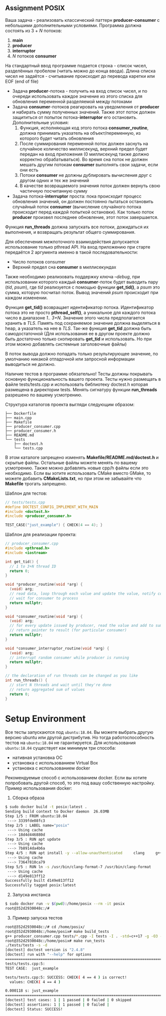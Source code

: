 ## Assignment **POSIX**

Ваша задача - реализовать классический паттерн **producer-consumer** с
небольшими дополнительными условиями. Программа должна состоять из 3 + *N*
потоков:
 1. **main**
 2. **producer**
 3. **interruptor**
 4. *N* потоков **consumer**

На стандартный ввод программе подается строка - список чисел, разделённых
пробелом (читать можно до конца ввода). Длина списка чисел не задаётся -
считывание происходит до перевода каретки или EOF (end of file)
 - Задача **producer**-потока - получить на вход список чисел, и по очереди 
   использовать каждое значение из этого списка для обновления переменной
   разделяемой между потоками
 - Задача **consumer**-потоков реагировать на уведомления от **producer** и
   набирать сумму полученных значений. Также этот поток должен защититься от
   попыток потока-**interruptor** его остановить. Дополнительные условия:
    1. Функция, исполняющая код этого потока **consumer_routine**, должна
       принимать указатель на объект/переменную, из которого будет читать
       обновления
    2. После суммирования переменной поток должен заснуть на случайное
       количество миллисекунд, верхний предел будет передан на вход приложения
       (0 миллисекунд также должно корректно обрабатываться). Во время сна поток
       не должен мешать другим потокам **consumer** выполнять свои задачи, если
       они есть
    3. Потоки **consumer** не должны дублировать вычисления друг с другом одних
       и тех же значений
    4. В качестве возвращаемого значения поток должен вернуть свою частичную
       посчитанную сумму
 - Задача потока-**interruptor** проста: пока происходит процесс обновления
   значений, он должен постоянно пытаться остановить случайный поток
   **consumer** (вычисление случайного потока происходит перед каждой попыткой
   остановки). Как только поток **producer** произвел последнее обновление, этот
   поток завершается.

Функция **run_threads** должна запускать все потоки, дожидаться их выполнения, и
возвращать результат общего суммирования.

Для обеспечения межпоточного взаимодействия допускается использование только
pthread API. На вход приложению при старте передаётся 2 аргумента именно в такой
последовательности:
 - Число потоков consumer
 - Верхний предел сна **consumer** в миллисекундах

Также необходимо реализовать поддержку ключа *–debug*, при использовании
которого каждый **consumer**-поток будет выводить пару (*tid*, *psum*), где
*tid* реализуется с помощью функции **get_tid()**, а *psum* это сумма, которую
посчитал поток. Вывод значений *psum* происходит при каждом изменении.

Функция **get_tid()** возвращает идентификатор потока. Идентификатор потока это
не просто **pthread_self()**, а уникальное для каждого потока число в диапазоне
*1.. 3+N*. Значение этого числа предполагается хранить в *TLS*. Память под
сохраняемое значение должна выделяться в heap, а указатель на нее в *TLS*.
Так-же функция **get_tid** должна быть самодостаточной (Для использования ее в
другом проекте должно быть достаточно только скопировать **get_tid** и
использовать. Но при этом можно добавлять системные заголовочные файлы)

В поток вывода должно попадать только результирующее значение, по умолчанию
никакой отладочной или запросной информации выводиться не должно.

Наличие тестов в программе обязательно! Тесты должны покрывать основную
функциональность вашего проекта. Тесты нужно размещать в файле tests/tests.cpp
и использовать библиотеку doctest.h которая размещена в директории tests.
Менять сигнатуру функции **run_threads** разрешено по вашему усмотрению.

Структура каталогов проекта выгляди следующим образом:
```
├── Dockerfile
├── main.cpp
├── Makefile
├── producer_consumer.cpp
├── producer_consumer.h
├── README.md
└── tests
    ├── doctest.h
    └── tests.cpp
```

В этом каталоге запрещено изменять **Makefile/README.md/doctest.h** и скрытые
файлы. Остальные файлы можете менять по вашему усмотрению. Также можно добавлять
новые cpp/h файлы если это необходимо. Если вы хотите использовать CMake вместо
GMake, то можете добавить **CMakeLists.txt**, но при этом не забывайте что
**Makefile** трогать запрещено.

Шаблон для тестов:
```cpp
// tests/tests.cpp
#define DOCTEST_CONFIG_IMPLEMENT_WITH_MAIN
#include <doctest.h>
#include <producer_consumer.h>

TEST_CASE("just_example") { CHECK(4 == 4); }
```

Шаблон для реализации проекта:
```cpp
// producer_consumer.cpp
#include <pthread.h>
#include <iostream>

int get_tid() {
  // 1 to 3+N thread ID
  return 0;
}

void *producer_routine(void *arg) {
  (void) arg;
  // read data, loop through each value and update the value, notify consumer,
  // wait for consumer to process
  return nullptr;
}

void *consumer_routine(void *arg) {
  (void) arg;
  // for every update issued by producer, read the value and add to sum
  // return pointer to result (for particular consumer)
  return nullptr;
}

void *consumer_interruptor_routine(void *arg) {
  (void) arg;
  // interrupt random consumer while producer is running
  return nullptr;
}

// the declaration of run threads can be changed as you like
int run_threads() {
  // start N threads and wait until they're done
  // return aggregated sum of values
  return 0;
}
```

# Setup Environment
Все тесты запускаются под `ubuntu:18.04`. Вы можете выбрать другую версию ubuntu
или другой дистрибутив. Но тогда работоспособность тестов на `ubuntu:18.04` не
гарантируется. Для использования `ubuntu:18.04` существует как минимум три
способа:
 - нативная установка ОС
 - установка с использованием Virtual Box
 - установка с использованием docker

Рекомендуемые способ с использованием docker. Если вы хотите попробовать другой
способ, то это под вашу собственную настройку. Пример использования docker:

 1. Сборка образа
 ```bash
 $ sudo docker build -t posix:latest .
 Sending build context to Docker daemon  26.03MB
 Step 1/5 : FROM ubuntu:18.04
  ---> 3339fde08fc3
 Step 2/5 : LABEL name="posix"
  ---> Using cache
  ---> 18d4d446880d
 Step 3/5 : RUN apt update
  ---> Using cache
  ---> 7b8914da4b6a
 Step 4/5 : RUN apt install -y --allow-unauthenticated     clang     g++     clang-tidy     clang-format-7     make
  ---> Using cache
  ---> 73647810ca79
 Step 5/5 : RUN ln -s /usr/bin/clang-format-7 /usr/bin/clang-format
  ---> Using cache
  ---> d149e813ff12
 Successfully built d149e813ff12
 Successfully tagged posix:latest
 ```
 2. Запуска инстанса
 ```bash
 $ sudo docker run -v $(pwd):/home/posix --rm -it posix
 root@352d2930048c:/#
 ```
 3. Пример запуска тестов
 ```bash
 root@352d2930048c:/# cd /home/posix/
 root@352d2930048c:/home/posix# make build_tests
 g++ producer_consumer.cpp tests/*.cpp -I tests -I . -std=c++17 -g -O3 -Werror -Wall -Wextra -pthread -pedantic -o tests/tests
 root@352d2930048c:/home/posix# make run_tests
 ./tests/tests -s -d
 [doctest] doctest version is "2.4.8"
 [doctest] run with "--help" for options
 ===============================================================================
 tests/tests.cpp:5:
 TEST CASE:  just_example
 
 tests/tests.cpp:5: SUCCESS: CHECK( 4 == 4 ) is correct!
   values: CHECK( 4 == 4 )
 
 0.000118 s: just_example
 ===============================================================================
 [doctest] test cases: 1 | 1 passed | 0 failed | 0 skipped
 [doctest] assertions: 1 | 1 passed | 0 failed |
 [doctest] Status: SUCCESS!
 ```
